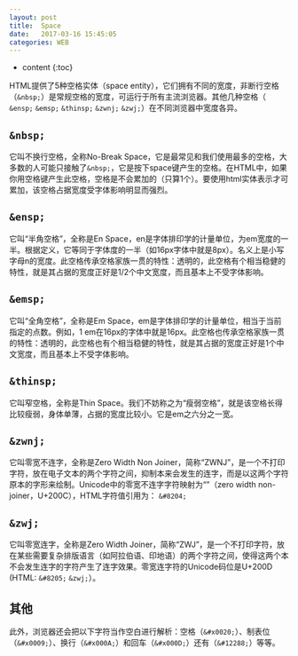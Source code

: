 ```yaml
---
layout: post
title:  Space
date:   2017-03-16 15:45:05
categories: WEB
---
```


* content
{:toc}


HTML提供了5种空格实体（space entity），它们拥有不同的宽度，非断行空格（```&nbsp;```）是常规空格的宽度，可运行于所有主流浏览器。其他几种空格（ ```&ensp;``` ```&emsp;``` ```&thinsp;``` ```&zwnj;``` ```&zwj;```）在不同浏览器中宽度各异。
 
## ```&nbsp;```        
 
它叫不换行空格，全称No-Break Space，它是最常见和我们使用最多的空格，大多数的人可能只接触了```&nbsp;```，它是按下space键产生的空格。在HTML中，如果你用空格键产生此空格，空格是不会累加的（只算1个）。要使用html实体表示才可累加，该空格占据宽度受字体影响明显而强烈。
 
## ```&ensp;```        
 
它叫“半角空格”，全称是En Space，en是字体排印学的计量单位，为em宽度的一半。根据定义，它等同于字体度的一半（如16px字体中就是8px）。名义上是小写字母n的宽度。此空格传承空格家族一贯的特性：透明的，此空格有个相当稳健的特性，就是其占据的宽度正好是1/2个中文宽度，而且基本上不受字体影响。
 
## ```&emsp;```        
 
它叫“全角空格”，全称是Em Space，em是字体排印学的计量单位，相当于当前指定的点数。例如，1 em在16px的字体中就是16px。此空格也传承空格家族一贯的特性：透明的，此空格也有个相当稳健的特性，就是其占据的宽度正好是1个中文宽度，而且基本上不受字体影响。
 
## ```&thinsp;```        
 
它叫窄空格，全称是Thin Space。我们不妨称之为“瘦弱空格”，就是该空格长得比较瘦弱，身体单薄，占据的宽度比较小。它是em之六分之一宽。
 
## ```&zwnj;``` 
 
它叫零宽不连字，全称是Zero Width Non Joiner，简称“ZWNJ”，是一个不打印字符，放在电子文本的两个字符之间，抑制本来会发生的连字，而是以这两个字符原本的字形来绘制。Unicode中的零宽不连字字符映射为“”（zero width non-joiner，U+200C），HTML字符值引用为： ```&#8204;```
 
## ```&zwj;```
 
它叫零宽连字，全称是Zero Width Joiner，简称“ZWJ”，是一个不打印字符，放在某些需要复杂排版语言（如阿拉伯语、印地语）的两个字符之间，使得这两个本不会发生连字的字符产生了连字效果。零宽连字符的Unicode码位是U+200D (HTML: ```&#8205;``` ```&zwj;```）。

## 其他
 
此外，浏览器还会把以下字符当作空白进行解析：空格（```&#x0020;```）、制表位（```&#x0009;```）、换行（```&#x000A;```）和回车（```&#x000D;```）还有（```&#12288;```）等等。
